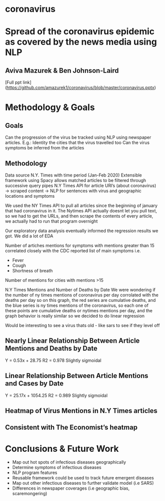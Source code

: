 # coronavirus

# Spread of the coronavirus epidemic as covered by the news media using NLP
## Aviva Mazurek & Ben Johnson-Laird
[Full ppt link] (https://github.com/amazurek1/coronavirus/blob/master/coronavirus.pptx)

# Methodology & Goals

## Goals
Can the progression of the virus be tracked using NLP using newspaper articles. E.g.:
Identity the cities that the virus travelled too
Can the virus symptoms be inferred from the articles

## Methodology
Data source N.Y. Times with time period (Jan-Feb 2020)
Extensible framework using Spacy allows matched articles to be filtered through successive query pipes
N.Y Times API for article URl’s (about coronavirus) → scraped content → NLP for sentences with virus and geographic locations and symptoms


We used the NY Times API to pull all articles since the beginning of january that had coronavirus in it. The Nytimes API actually doesnt let you pull text, so we had to get the URLs, and then scrape the contents of every article, we actually had to run that program overnight


Our exploratory data analysis eventually informed the regression results we got.
We did a lot of EDA

Number of artiches mentions for symptoms with mentions greater than 15 correlated closely with the CDC reported list of main symptoms i.e. 
* Fever
* Cough
* Shortness of breath

Number of mentions for cities with mentions >15 

N.Y Times Mentions and Number of Deaths by Date
We were wondering if the number of ny times mentions of coronavirus per day corrolated with the deaths per day so on this graph, the red series are cumulative deaths, and the blue series is ny times mentions of the coronavirus, so each one of these points are cumulative deaths or nytimes mentions per day, and the graph behavior is really similar so we decided to do linear regression

Would be interesting to see a virus thats old - like sars to see if they level off

## Nearly Linear Relationship Between Article Mentions and Deaths by Date
Y = 0.53x + 28.75
R2 = 0.978
Slightly sigmoidal

## Linear Relationship Between Article Mentions and Cases by Date

Y = 25.17x + 1054.25
R2 = 0.989
Slightly sigmoidal

## Heatmap of Virus Mentions in N.Y Times articles
## Consistent with The Economist’s heatmap

# Conclusions & Future Work
* Map out hot spots of infectious diseases geographically
* Determine symptoms of infectious diseases
* NLP program features
* Reusable framework could be used to track future emergent diseases
* Map out other infectious diseases to further validate model (i.e SARS)
* Differences in newspaper coverages (i.e geographic bias, scaremongering)
